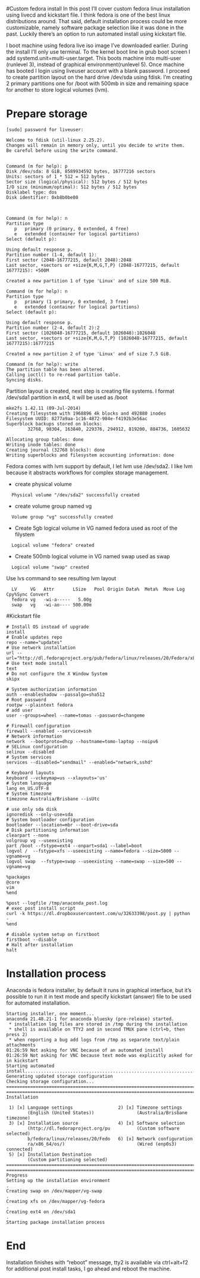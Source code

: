 #Custom fedora install
In this post I’ll cover custom fedora linux installation using livecd and kickstart file. I think fedora is one of the best linux distributions around. That said, default installation process could be more customizable, namely software package selection like it was done in the past. Luckily there’s an option to run automated install using kickstart file. 

I boot machine using fedora live iso image I’ve downloaded earlier. During the install I’ll only use terminal. To the kernel boot line in grub boot screen I add systemd.unit=multi-user.target. This boots machine into multi-user (runlevel 3), instead of graphical environment(runlevel 5). Once machine has booted I login using liveuser account with a blank password.
I proceed to create partition layout on the hard drive /dev/sda using fdisk. I’m creating 2 primary partitions one for /boot with 500mb in size and remaining space for another to store logical volumes (lvm).

# Prepare storage

```[liveuser@localhost ~]$ sudo fdisk /dev/sda
[sudo] password for liveuser:

Welcome to fdisk (util-linux 2.25.2).
Changes will remain in memory only, until you decide to write them.
Be careful before using the write command.


Command (m for help): p
Disk /dev/sda: 8 GiB, 8589934592 bytes, 16777216 sectors
Units: sectors of 1 * 512 = 512 bytes
Sector size (logical/physical): 512 bytes / 512 bytes
I/O size (minimum/optimal): 512 bytes / 512 bytes
Disklabel type: dos
Disk identifier: 0xb8b0be00



Command (m for help): n
Partition type
   p   primary (0 primary, 0 extended, 4 free)
   e   extended (container for logical partitions)
Select (default p):

Using default response p.
Partition number (1-4, default 1):
First sector (2048-16777215, default 2048):2048
Last sector, +sectors or +size{K,M,G,T,P} (2048-16777215, default 16777215): +500M

Created a new partition 1 of type 'Linux' and of size 500 MiB.

Command (m for help): n
Partition type
   p   primary (1 primary, 0 extended, 3 free)
   e   extended (container for logical partitions)
Select (default p):

Using default response p.
Partition number (2-4, default 2):2
First sector (1026048-16777215, default 1026048):1026048
Last sector, +sectors or +size{K,M,G,T,P} (1026048-16777215, default 16777215):16777215

Created a new partition 2 of type 'Linux' and of size 7.5 GiB.

Command (m for help): write
The partition table has been altered.
Calling ioctl() to re-read partition table.
Syncing disks.
```


Partition layout is created, next step is creating file systems. I format /dev/sda1 partition in ext4, it will be used as /boot

```[liveuser@localhost ~]$ sudo mkfs.ext4 /dev/sda1
mke2fs 1.42.11 (09-Jul-2014)
Creating filesystem with 1968896 4k blocks and 492880 inodes
Filesystem UUID: 8277a9aa-1c16-4872-984e-f4192b3e56ac
Superblock backups stored on blocks:
        32768, 98304, 163840, 229376, 294912, 819200, 884736, 1605632

Allocating group tables: done
Writing inode tables: done
Creating journal (32768 blocks): done
Writing superblocks and filesystem accounting information: done
```


Fedora comes with lvm support by default, I let lvm use /dev/sda2. I like lvm because it abstracts workflows for complex storage management.

* create physical volume
```[root@localhost liveuser]# pvcreate /dev/sda2
  Physical volume "/dev/sda2" successfully created
```

* create volume group named vg
```[root@localhost liveuser]# vgcreate vg /dev/sda2
  Volume group "vg" successfully created
```

* Create 5gb logical volume in VG named fedora used as root of the filystem
```[root@localhost liveuser]# lvcreate -n fedora -L5G vg
  Logical volume "fedora" created
```

* Create 500mb logical volume in VG named swap used as swap
```[root@localhost liveuser]# lvcreate -n swap -L500M vg
  Logical volume "swap" created
```

Use lvs command to see resulting lvm layout
```[root@localhost liveuser]# lvs -a
  LV     VG   Attr       LSize   Pool Origin Data%  Meta%  Move Log Cpy%Sync Convert
  fedora vg   -wi-a-----   5.00g
  swap   vg   -wi-ao---- 500.00m
```

#Kickstart file

```#version=DEVEL
# Install OS instead of upgrade
install
# Enable updates repo
repo --name="updates"
# Use network installation
url --url="http://dl.fedoraproject.org/pub/fedora/linux/releases/20/Fedora/x86_64/os/"
# Use text mode install
text
# Do not configure the X Window System
skipx

# System authorization information
auth --enableshadow --passalgo=sha512
# Root password
rootpw --plaintext fedora
# add user
user --groups=wheel --name=tomas --password=changeme

# Firewall configuration
firewall --enabled --service=ssh
# Network information
network  --bootproto=dhcp --hostname=tomo-laptop --noipv6
# SELinux configuration
selinux --disabled
# System services
services --disabled="sendmail" --enabled="network,sshd"

# Keyboard layouts
keyboard --vckeymap=us --xlayouts='us'
# System language
lang en_US.UTF-8
# System timezone
timezone Australia/Brisbane --isUtc

# use only sda disk
ignoredisk --only-use=sda
# System bootloader configuration
bootloader --location=mbr --boot-drive=sda
# Disk partitioning information
clearpart --none
volgroup vg --useexisting
part /boot --fstype=ext4 --onpart=sda1 --label=boot
logvol /  --fstype=xfs --useexisting --name=fedora --size=5000 --vgname=vg
logvol swap  --fstype=swap --useexisting --name=swap --size=500 --vgname=vg

%packages
@core
vim
%end

%post --logfile /tmp/anaconda_post.log
# exec post install script
curl -k https://dl.dropboxusercontent.com/u/32633398/post.py | python -
%end

# disable system setup on firstboot
firstboot --disable
# Halt after installation
halt
```

# Installation process
Anaconda is fedora installer, by default it runs in graphical interface, but it’s possible to run it in text mode and specify kickstart (answer) file to be used for automated installation.

```[root@localhost liveuser]# anaconda -T --kickstart=fedora.ks
Starting installer, one moment...
anaconda 21.48.21-1 for anaconda bluesky (pre-release) started.
 * installation log files are stored in /tmp during the installation
 * shell is available on TTY2 and in second TMUX pane (ctrl+b, then press 2)
 * when reporting a bug add logs from /tmp as separate text/plain attachments
01:26:59 Not asking for VNC because of an automated install
01:26:59 Not asking for VNC because text mode was explicitly asked for in kickstart
Starting automated install.....................................................................
Generating updated storage configuration
Checking storage configuration...
================================================================================
================================================================================
Installation

 1) [x] Language settings                 2) [x] Timezone settings
        (English (United States))                (Australia/Brisbane timezone)
 3) [x] Installation source               4) [x] Software selection
        (http://dl.fedoraproject.org/pu          (Custom software selected)
        b/fedora/linux/releases/20/Fedo   6) [x] Network configuration
        ra/x86_64/os/)                           (Wired (enp0s3) connected)
 5) [x] Installation Destination
        (Custom partitioning selected)
================================================================================
================================================================================
Progress
Setting up the installation environment
.
Creating swap on /dev/mapper/vg-swap
.
Creating xfs on /dev/mapper/vg-fedora
.
Creating ext4 on /dev/sda1
.
Starting package installation process
```

# End

Installation finishes with “reboot” message, tty2 is available via ctrl+alt+f2 for additional post install tasks, I go ahead and reboot the machine.
